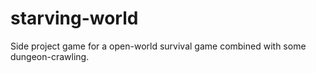 # starving-world
Side project game for a open-world survival game combined with some dungeon-crawling. 
